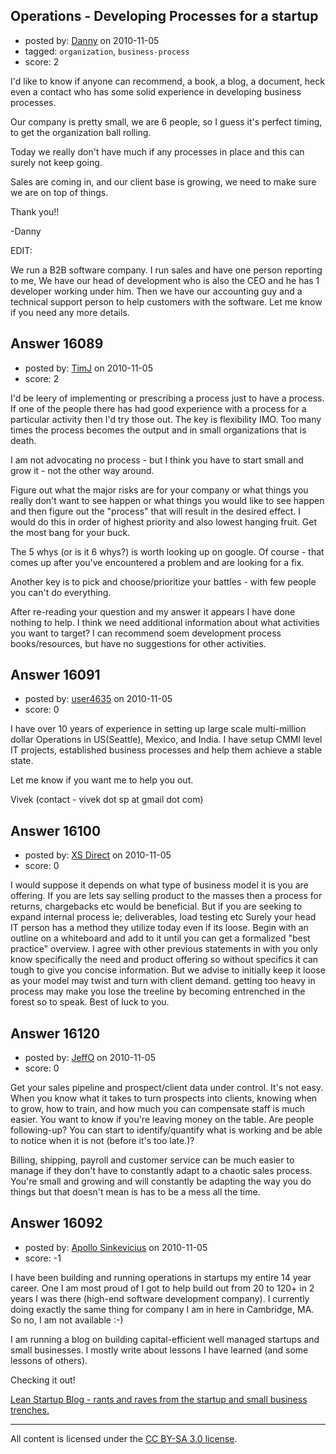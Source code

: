 ## Operations - Developing Processes for a startup

- posted by: [Danny](https://stackexchange.com/users/-1/2578-danny) on 2010-11-05
- tagged: `organization`, `business-process`
- score: 2

I'd like to know if anyone can recommend, a book, a blog, a document, heck even a contact who has some solid experience in developing business processes. 

Our company is pretty small, we are 6 people, so I guess it's perfect timing, to get the organization ball rolling.

Today we really don't have much if any processes in place and this can surely not keep going.

Sales are coming in, and our client base is growing, we need to make sure we are on top of things.

Thank you!!

-Danny


EDIT:

We run a B2B software company. I run sales and have one person reporting to me, We have our head of development who is also the CEO and he has 1 developer working under him. Then we have our accounting guy and a technical support person to help customers with the software.
Let me know if you need any more details.


## Answer 16089

- posted by: [TimJ](https://stackexchange.com/users/-1/1172-timj) on 2010-11-05
- score: 2

I'd be leery of implementing or prescribing a process just to have a process.  If one of the people there has had good experience with a process for a particular activity then I'd try those out.  The key is flexibility IMO.  Too many times the process becomes the output and in small organizations that is death.  

I am not advocating no process - but I think you have to start small and grow it - not the other way around.  

Figure out what the major risks are for your company or what things you really don't want to see happen or what things you would like to see happen and then figure out the "process" that will result in the desired effect.  I would do this in order of highest priority and also lowest hanging fruit.  Get the most bang for your buck.

The 5 whys (or is it 6 whys?) is worth looking up on google.  Of course - that comes up after you've encountered a problem and are looking for a fix. 

Another key is to pick and choose/prioritize your battles - with few people you can't do everything.  

After re-reading your question and my answer it appears I have done nothing to help.  I think we need additional information about what activities you want to target?  I can recommend soem development process books/resources, but have no suggestions for other activities.  


## Answer 16091

- posted by: [user4635](https://stackexchange.com/users/-1/4635-user4635) on 2010-11-05
- score: 0

I have over 10 years of experience in setting up large scale multi-million dollar Operations in US(Seattle), Mexico, and India. I have setup CMMI level IT projects, established business processes and help them achieve a stable state.

Let me know if you want me to help you out.

Vivek (contact - vivek dot sp at gmail dot com)



## Answer 16100

- posted by: [XS Direct](https://stackexchange.com/users/-1/4834-xs-direct) on 2010-11-05
- score: 0

I would suppose it depends on what type of business model it is you are offering. If you are lets say selling product to the masses then a process for returns, chargebacks etc would be beneficial. But if you are seeking to expand internal process ie; deliverables, load testing etc 
Surely your head IT person has a method they utilize today even if its loose. Begin with an outline on a whiteboard and add to it until you can get a formalized "best practice" overview. 
I agree with other previous statements in with you only know specifically the need and product offering so without specifics it can tough to give you concise information. But we advise to initially keep it loose as your model may twist and turn with client demand. getting too heavy in process may make you lose the treeline by becoming entrenched in the forest so to speak. Best of luck to you.


## Answer 16120

- posted by: [JeffO](https://stackexchange.com/users/-1/1796-jeffo) on 2010-11-05
- score: 0

Get your sales pipeline and prospect/client data under control. It's not easy. When you know what it takes to turn prospects into clients, knowing when to grow, how to train, and how much you can compensate staff is much easier. You want to know if you're leaving money on the table. Are people following-up? You can start to identify/quantify what is working and be able to notice when it is not (before it's too late.)?

Billing, shipping, payroll and customer service can be much easier to manage if they don't have to constantly adapt to a chaotic sales process. You're small and growing and will constantly be adapting the way you do things but that doesn't mean is has to be a mess all the time.


## Answer 16092

- posted by: [Apollo Sinkevicius](https://stackexchange.com/users/-1/2119-apollo-sinkevicius) on 2010-11-05
- score: -1

<p>I have been building and running operations in startups my entire 14 year career. One I am most proud of I got to help build out from 20 to 120+ in 2 years I was there (high-end software development company). I currently doing exactly the same thing for company I am in here in Cambridge, MA. So no, I am not available :-)</p>

<p>I am running a blog on building capital-efficient well managed startups and small businesses.
I mostly write about lessons I have learned (and some lessons of others).</p>

<p>Checking it out!</p>

<p><a href="http://leanstartups.com/" rel="nofollow">Lean Startup Blog - rants and raves from the startup and small business trenches.</a></p>




---

All content is licensed under the [CC BY-SA 3.0 license](https://creativecommons.org/licenses/by-sa/3.0/).
